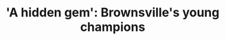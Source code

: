 ---
order: 9
title: "'A hidden gem': Brownsville's young champions"
authors:
    - Angie Wang
categories:
    - story
    - photo
link: http://school-stories.org/2018/05/hidden-gem/
redirect: true
photo:
    filename: racsteppers.jpg
---